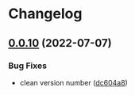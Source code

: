 # Changelog

## [0.0.10](https://github.com/intuiface/intuiface-cdk/compare/components-v0.0.9...components-v0.0.10) (2022-07-07)


### Bug Fixes

* clean version number ([dc604a8](https://github.com/intuiface/intuiface-cdk/commit/dc604a841cd810cbabbae1c3fb0577cc92ba8069))
